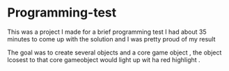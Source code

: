 # Programming-test
This was a project I made for a brief programming test I had about 35 minutes to come up with the solution and I was pretty proud of my result


The goal was to create several objects and a core game object , the object lcosest to that core gameobject would light up wit ha red highlight .
